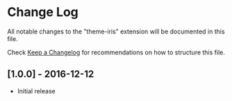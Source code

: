 # Change Log
All notable changes to the "theme-iris" extension will be documented in this file.

Check [Keep a Changelog](http://keepachangelog.com/) for recommendations on how to structure this file.

## [1.0.0] - 2016-12-12
- Initial release
